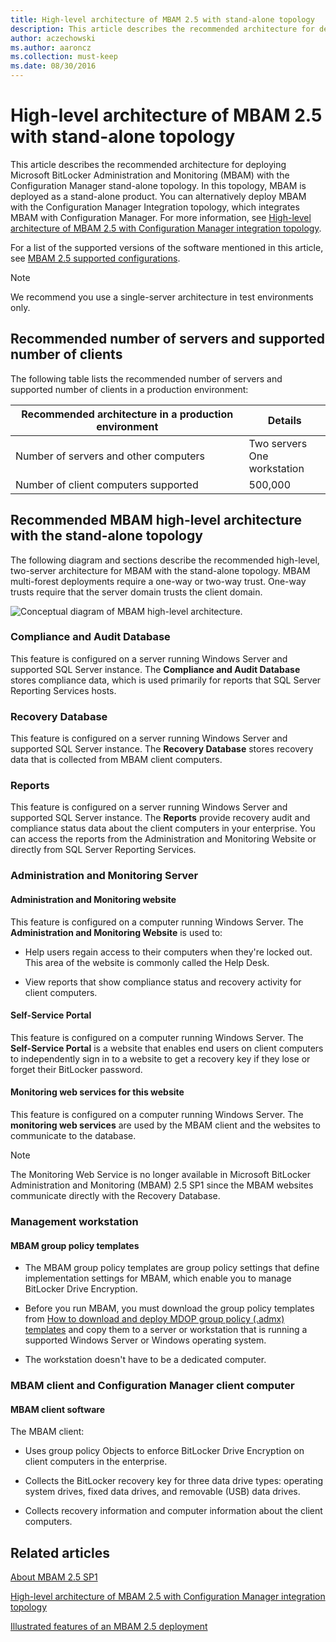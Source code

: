 ```yaml
---
title: High-level architecture of MBAM 2.5 with stand-alone topology
description: This article describes the recommended architecture for deploying Microsoft BitLocker Administration and Monitoring (MBAM) with the Configuration Manager stand-alone topology.
author: aczechowski
ms.author: aaroncz
ms.collection: must-keep
ms.date: 08/30/2016
---
```


# High-level architecture of MBAM 2.5 with stand-alone topology

This article describes the recommended architecture for deploying Microsoft BitLocker Administration and Monitoring (MBAM) with the Configuration Manager stand-alone topology. In this topology, MBAM is deployed as a stand-alone product. You can alternatively deploy MBAM with the Configuration Manager Integration topology, which integrates MBAM with Configuration Manager. For more information, see [High-level architecture of MBAM 2.5 with Configuration Manager integration topology](high-level-architecture-of-mbam-25-with-configuration-manager-integration-topology.md).

For a list of the supported versions of the software mentioned in this article, see [MBAM 2.5 supported configurations](mbam-25-supported-configurations.md).

> [!NOTE]
> We recommend you use a single-server architecture in test environments only.

## Recommended number of servers and supported number of clients

The following table lists the recommended number of servers and supported number of clients in a production environment:

| Recommended architecture in a production environment | Details          |
|------------------------------------------------------|------------------|
| Number of servers and other computers                | Two servers<br>One workstation |
| Number of client computers supported                 | 500,000          |

## Recommended MBAM high-level architecture with the stand-alone topology

The following diagram and sections describe the recommended high-level, two-server architecture for MBAM with the stand-alone topology. MBAM multi-forest deployments require a one-way or two-way trust. One-way trusts require that the server domain trusts the client domain.

![Conceptual diagram of MBAM high-level architecture.](images/mbam2-5-2servers.png)

### Compliance and Audit Database

This feature is configured on a server running Windows Server and supported SQL Server instance. The **Compliance and Audit Database** stores compliance data, which is used primarily for reports that SQL Server Reporting Services hosts.

### Recovery Database

This feature is configured on a server running Windows Server and supported SQL Server instance. The **Recovery Database** stores recovery data that is collected from MBAM client computers.

### Reports

This feature is configured on a server running Windows Server and supported SQL Server instance. The **Reports** provide recovery audit and compliance status data about the client computers in your enterprise. You can access the reports from the Administration and Monitoring Website or directly from SQL Server Reporting Services.

### Administration and Monitoring Server

#### Administration and Monitoring website

This feature is configured on a computer running Windows Server. The **Administration and Monitoring Website** is used to:

- Help users regain access to their computers when they're locked out. This area of the website is commonly called the Help Desk.

- View reports that show compliance status and recovery activity for client computers.

#### Self-Service Portal

This feature is configured on a computer running Windows Server. The **Self-Service Portal** is a website that enables end users on client computers to independently sign in to a website to get a recovery key if they lose or forget their BitLocker password.

#### Monitoring web services for this website

This feature is configured on a computer running Windows Server. The **monitoring web services** are used by the MBAM client and the websites to communicate to the database.

> [!NOTE]
> The Monitoring Web Service is no longer available in Microsoft BitLocker Administration and Monitoring (MBAM) 2.5 SP1 since the MBAM websites communicate directly with the Recovery Database.

### Management workstation

#### MBAM group policy templates

- The MBAM group policy templates are group policy settings that define implementation settings for MBAM, which enable you to manage BitLocker Drive Encryption.

- Before you run MBAM, you must download the group policy templates from [How to download and deploy MDOP group policy (.admx) templates](../solutions/how-to-download-and-deploy-mdop-group-policy--admx--templates.md) and copy them to a server or workstation that is running a supported Windows Server or Windows operating system.

- The workstation doesn't have to be a dedicated computer.

### MBAM client and Configuration Manager client computer

#### MBAM client software

The MBAM client:

- Uses group policy Objects to enforce BitLocker Drive Encryption on client computers in the enterprise.

- Collects the BitLocker recovery key for three data drive types: operating system drives, fixed data drives, and removable (USB) data drives.

- Collects recovery information and computer information about the client computers.

## Related articles

[About MBAM 2.5 SP1](about-mbam-25-sp1.md)

[High-level architecture of MBAM 2.5 with Configuration Manager integration topology](high-level-architecture-of-mbam-25-with-configuration-manager-integration-topology.md)

[Illustrated features of an MBAM 2.5 deployment](illustrated-features-of-an-mbam-25-deployment.md)
